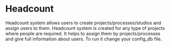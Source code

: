 # Headcount
Headcount system allows users to create projects/processes/studios and assign users to them. 
Headcount system is created for any type of projects where people are required. 
It helps to assign them by projects/processes and give full information about users.
To run it change your config_db file. 

